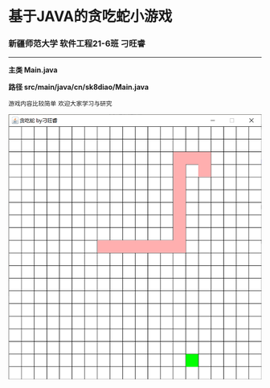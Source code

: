 # 基于JAVA的贪吃蛇小游戏

### 新疆师范大学 软件工程21-6班 刁旺睿

------------

**主类 Main.java**

**路径 src/main/java/cn/sk8diao/Main.java**

`游戏内容比较简单` `欢迎大家学习与研究`

![screenshot.png](image/screenshot.png)
